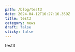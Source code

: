 ```yaml
---
path: /blog/test3
date: 2024-04-12T16:27:16.359Z
title: test3
category: news
draft: false
sticky: false
---
```

test3